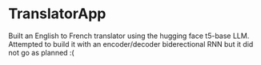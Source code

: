 # TranslatorApp
Built an English to French translator using the hugging face t5-base LLM. Attempted to build it with an encoder/decoder biderectional RNN but it did not go as planned :(
